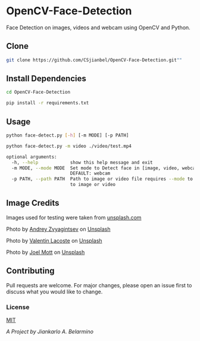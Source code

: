 # OpenCV-Face-Detection

Face Detection on images, videos and webcam using OpenCV and Python.<br />

## Clone

```bash
git clone https://github.com/CSjianbel/OpenCV-Face-Detection.git""
```

## Install Dependencies

```bash
cd OpenCV-Face-Detection

pip install -r requirements.txt
```

## Usage

```bash
python face-detect.py [-h] [-m MODE] [-p PATH]

python face-detect.py -m video ./video/test.mp4

optional arguments:
  -h, --help            show this help message and exit
  -m MODE, --mode MODE  Set mode to Detect face in [image, video, webcam] :
                        DEFAULT: webcam
  -p PATH, --path PATH  Path to image or video file requires --mode to be set
                        to image or video
```

## Image Credits

Images used for testing were taken from [unsplash.com](https://unsplash.com/)

<span>Photo by <a href="https://unsplash.com/@zvandrei?utm_source=unsplash&amp;utm_medium=referral&amp;utm_content=creditCopyText">Andrey Zvyagintsev</a> on <a href="https://unsplash.com/?utm_source=unsplash&amp;utm_medium=referral&amp;utm_content=creditCopyText">Unsplash</a></span>

<span>Photo by <a href="https://unsplash.com/@valentinlacoste?utm_source=unsplash&amp;utm_medium=referral&amp;utm_content=creditCopyText">Valentin Lacoste</a> on <a href="https://unsplash.com/?utm_source=unsplash&amp;utm_medium=referral&amp;utm_content=creditCopyText">Unsplash</a></span>

<span>Photo by <a href="https://unsplash.com/@joelmott?utm_source=unsplash&amp;utm_medium=referral&amp;utm_content=creditCopyText">Joel Mott</a> on <a href="https://unsplash.com/t/people?utm_source=unsplash&amp;utm_medium=referral&amp;utm_content=creditCopyText">Unsplash</a></span>

## Contributing

Pull requests are welcome. For major changes, please open an issue first to discuss what you would like to change.

### License

[MIT](https://choosealicense.com/licenses/mit/)

_A Project by Jiankarlo A. Belarmino_
